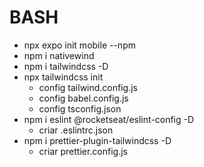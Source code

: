 # BASH

- npx expo init mobile --npm
- npm i nativewind
- npm i tailwindcss -D
- npx tailwindcss init
  - config tailwind.config.js
  - config babel.config.js
  - config tsconfig.json
- npm i eslint @rocketseat/eslint-config -D
  - criar .eslintrc.json
- npm i prettier-plugin-tailwindcss -D
  - criar prettier.config.js